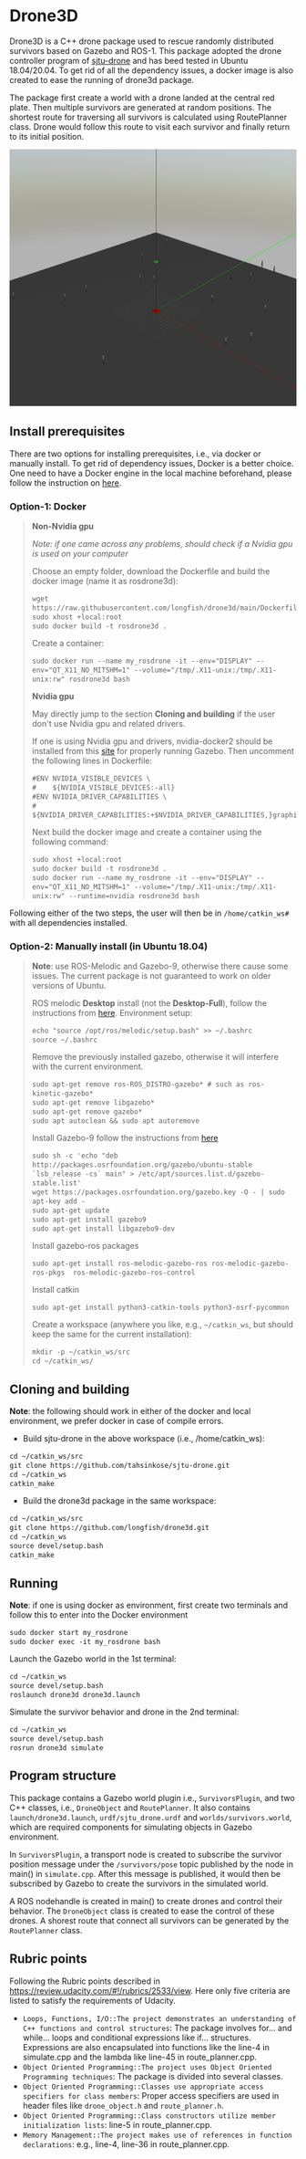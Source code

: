 # Drone3D 

Drone3D is a C++ drone package used to rescue randomly distributed survivors based on Gazebo and ROS-1. This package adopted the drone controller program of [sjtu-drone](https://github.com/tahsinkose/sjtu-drone) and has beed tested in Ubuntu 18.04/20.04. To get rid of all the dependency issues, a docker image is also created to ease the running of drone3d package.

The package first create a world with a drone landed at the central red plate. Then multiple survivors are generated at random positions. The shortest route for traversing all survivors is calculated using RoutePlanner class. Drone would follow this route to visit each survivor and finally return to its initial position.

<img src="map.png" width="600" height="450" />

## Install prerequisites
There are two options for installing prerequisites, i.e., via docker or manually install. To get rid of dependency issues, Docker is a better choice. One need to have a Docker engine in the local machine beforehand, please follow the instruction on [here](https://docs.docker.com/engine/install/ubuntu/).

### Option-1: Docker
> **Non-Nvidia gpu**
> 
> *Note: if one came across any problems, should check if a Nvidia gpu is used on your computer* 
> 
> Choose an empty folder, download the Dockerfile and build the docker image (name it as rosdrone3d):
> ```
> wget https://raw.githubusercontent.com/longfish/drone3d/main/Dockerfile
> sudo xhost +local:root
> sudo docker build -t rosdrone3d .
> ```
> Create a container:
> ```
> sudo docker run --name my_rosdrone -it --env="DISPLAY" --env="QT_X11_NO_MITSHM=1" --volume="/tmp/.X11-unix:/tmp/.X11-unix:rw" rosdrone3d bash
> ```
> **Nvidia gpu**
> 
> May directly jump to the section **Cloning and building** if the user don't use Nvidia gpu and related drivers. 
> 
> If one is using Nvidia gpu and drivers, nvidia-docker2 should be installed from this [site](https://docs.nvidia.com/datacenter/cloud-native/container-toolkit/install-guide.html#docker) for properly running Gazebo. Then uncomment the following lines in Dockerfile:
> ```
> #ENV NVIDIA_VISIBLE_DEVICES \
> #    ${NVIDIA_VISIBLE_DEVICES:-all}
> #ENV NVIDIA_DRIVER_CAPABILITIES \
> #    ${NVIDIA_DRIVER_CAPABILITIES:+$NVIDIA_DRIVER_CAPABILITIES,}graphics
> ```
> Next build the docker image and create a container using the following command:
> ```
> sudo xhost +local:root
> sudo docker build -t rosdrone3d .
> sudo docker run --name my_rosdrone -it --env="DISPLAY" --env="QT_X11_NO_MITSHM=1" --volume="/tmp/.X11-unix:/tmp/.X11-unix:rw" --runtime=nvidia rosdrone3d bash
> ```

Following either of the two steps, the user will then be in `/home/catkin_ws#` with all dependencies installed.

### Option-2: Manually install (in Ubuntu 18.04)
> **Note**: use ROS-Melodic and Gazebo-9, otherwise there cause some issues. The current package is not guaranteed to work on older versions of Ubuntu.
> 
> ROS melodic **Desktop** install (not the **Desktop-Full**), follow the instructions from [here](http://wiki.ros.org/melodic/Installation/Ubuntu).
> Environment setup: 
> ``` 
> echo "source /opt/ros/melodic/setup.bash" >> ~/.bashrc
> source ~/.bashrc
> ```
> Remove the previously installed gazebo, otherwise it will interfere with the current environment.
> ```
> sudo apt-get remove ros-ROS_DISTRO-gazebo* # such as ros-kinetic-gazebo*
> sudo apt-get remove libgazebo*
> sudo apt-get remove gazebo*
> sudo apt autoclean && sudo apt autoremove
> ```
> Install Gazebo-9 follow the instructions from [here](http://gazebosim.org/tutorials?cat=install&tut=install_ubuntu&ver=9.0)
> ```
> sudo sh -c 'echo "deb http://packages.osrfoundation.org/gazebo/ubuntu-stable `lsb_release -cs` main" > /etc/apt/sources.list.d/gazebo-stable.list'
> wget https://packages.osrfoundation.org/gazebo.key -O - | sudo apt-key add -
> sudo apt-get update
> sudo apt-get install gazebo9
> sudo apt-get install libgazebo9-dev
> ```
> Install gazebo-ros packages
> ```
> sudo apt-get install ros-melodic-gazebo-ros ros-melodic-gazebo-ros-pkgs  ros-melodic-gazebo-ros-control
> ```
> Install catkin
> ```
> sudo apt-get install python3-catkin-tools python3-osrf-pycommon
> ```
> Create a workspace (anywhere you like, e.g., `~/catkin_ws`, but should keep the same for the current installation):
> ```
> mkdir -p ~/catkin_ws/src
> cd ~/catkin_ws/
> ```

## Cloning and building
**Note**: the following should work in either of the docker and local environment, we prefer docker in case of compile errors.

* Build sjtu-drone in the above workspace (i.e., /home/catkin_ws):
```
cd ~/catkin_ws/src
git clone https://github.com/tahsinkose/sjtu-drone.git
cd ~/catkin_ws
catkin_make
```
* Build the drone3d package in the same workspace:
```
cd ~/catkin_ws/src
git clone https://github.com/longfish/drone3d.git 
cd ~/catkin_ws
source devel/setup.bash
catkin_make
```

## Running
**Note**: if one is using docker as environment, first create two terminals and follow this to enter into the Docker environment
```
sudo docker start my_rosdrone
sudo docker exec -it my_rosdrone bash
```

Launch the Gazebo world in the 1st terminal:
```
cd ~/catkin_ws
source devel/setup.bash
roslaunch drone3d drone3d.launch
```

Simulate the survivor behavior and drone in the 2nd terminal:
```
cd ~/catkin_ws
source devel/setup.bash
rosrun drone3d simulate
```

## Program structure

This package contains a Gazebo world plugin i.e., `SurvivorsPlugin`, and two C++ classes, i.e., `DroneObject` and `RoutePlanner`. It also contains `launch/drone3d.launch`, `urdf/sjtu_drone.urdf` and `worlds/survivors.world`, which are required components for simulating objects in Gazebo environment. 

In `SurvivorsPlugin`, a transport node is created to subscribe the survivor position message under the `/survivors/pose` topic published by the node in main() in `simulate.cpp`. After this message is published, it would then be subscribed by Gazebo to create the survivors in the simulated world. 

A ROS nodehandle is created in main() to create drones and control their behavior. The `DroneObject` class is created to ease the control of these drones. A shorest route that connect all survivors can be generated by the `RoutePlanner` class. 

## Rubric points

Following the Rubric points described in https://review.udacity.com/#!/rubrics/2533/view. Here only five criteria are listed to satisfy the requirements of Udacity.

* `Loops, Functions, I/O::The project demonstrates an understanding of C++ functions and control structures`: The package involves for... and while... loops and conditional expressions like if... structures. Expressions are also encapsulated into functions like the line-4 in simulate.cpp and the lambda like line-45 in route_planner.cpp.
* `Object Oriented Programming::The project uses Object Oriented Programming techniques`: The package is divided into several classes. 
* `Object Oriented Programming::Classes use appropriate access specifiers for class members`: Proper access specifiers are used in header files like `drone_object.h` and `route_planner.h`.
* `Object Oriented Programming::Class constructors utilize member initialization lists`: line-5 in route_planner.cpp.
* `Memory Management::The project makes use of references in function declarations`: e.g., line-4, line-36 in route_planner.cpp.
